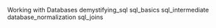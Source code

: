 Working with Databases
demystifying_sql 
sql_basics 
sql_intermediate 
database_normalization 
sql_joins 

